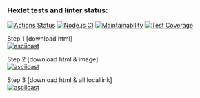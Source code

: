### Hexlet tests and linter status:
[![Actions Status](https://github.com/fumufu86/backend-project-lvl3/workflows/hexlet-check/badge.svg)](https://github.com/fumufu86/backend-project-lvl3/actions)
[![Node.js CI](https://github.com/fumufu86/backend-project-lvl3/actions/workflows/node.js.yml/badge.svg)](https://github.com/fumufu86/backend-project-lvl3/actions/workflows/node.js.yml)
[![Maintainability](https://api.codeclimate.com/v1/badges/d3303c65215160e3dad2/maintainability)](https://codeclimate.com/github/fumufu86/backend-project-lvl3/maintainability)
[![Test Coverage](https://api.codeclimate.com/v1/badges/d3303c65215160e3dad2/test_coverage)](https://codeclimate.com/github/fumufu86/backend-project-lvl3/test_coverage)


Step 1 [download html]    
[![asciicast](https://asciinema.org/a/rHIyQLkbrtzCErLSKbrTmC6M2.svg)](https://asciinema.org/a/rHIyQLkbrtzCErLSKbrTmC6M2)

Step 2 [download html & image]  
[![asciicast](https://asciinema.org/a/KYaPyI3M0W3OU3dKOCsTbIhIQ.svg)](https://asciinema.org/a/KYaPyI3M0W3OU3dKOCsTbIhIQ)

Step 3 [download html & all locallink]  
[![asciicast](https://asciinema.org/a/B6TQVX6EZukiJrrD2a3d9LUEj.svg)](https://asciinema.org/a/B6TQVX6EZukiJrrD2a3d9LUEj)